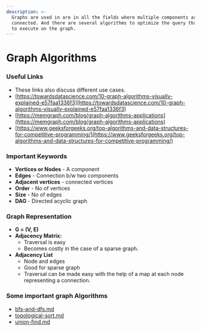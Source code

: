 ```yaml
---
description: >-
  Graphs are used in are in all the fields where multiple components are
  connected. And there are several algorithms to optimize the query that we want
  to execute on the graph.
---
```


# Graph Algorithms

### Useful Links

* These links also discuss different use cases.
* [https://towardsdatascience.com/10-graph-algorithms-visually-explained-e57faa1336f3](https://towardsdatascience.com/10-graph-algorithms-visually-explained-e57faa1336f3)
* [https://memgraph.com/blog/graph-algorithms-applications](https://memgraph.com/blog/graph-algorithms-applications)
* [https://www.geeksforgeeks.org/top-algorithms-and-data-structures-for-competitive-programming/](https://www.geeksforgeeks.org/top-algorithms-and-data-structures-for-competitive-programming/)

### Important Keywords

* **Vertices or Nodes** - A component
* **Edges** - Connection b/w two components
* **Adjacent vertices** - connected vertices
* **Order** - No of vertices
* **Size** - No of edges
* **DAG** - Directed acyclic graph

### Graph Representation

* **G = (V, E)**
* **Adjacency Matrix:**
  * Traversal is easy
  * &#x20;Becomes costly in the case of a sparse graph.
* **Adjacency List**
  * Node and edges
  * Good for sparse graph
  * Traversal can be made easy with the help of a map at each node representing a connection.

### Some important graph Algorithms

* [bfs-and-dfs.md](bfs-and-dfs.md "mention")
* [topological-sort.md](topological-sort.md "mention")
* [union-find.md](union-find.md "mention")
